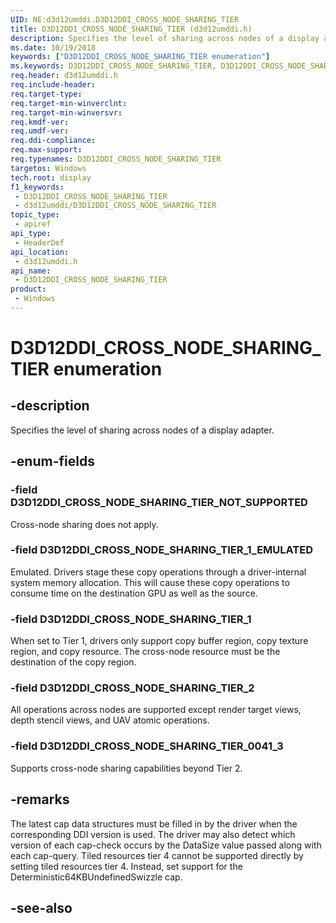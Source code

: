 ```yaml
---
UID: NE:d3d12umddi.D3D12DDI_CROSS_NODE_SHARING_TIER
title: D3D12DDI_CROSS_NODE_SHARING_TIER (d3d12umddi.h)
description: Specifies the level of sharing across nodes of a display adapter.
ms.date: 10/19/2018
keywords: ["D3D12DDI_CROSS_NODE_SHARING_TIER enumeration"]
ms.keywords: D3D12DDI_CROSS_NODE_SHARING_TIER, D3D12DDI_CROSS_NODE_SHARING_TIER,
req.header: d3d12umddi.h
req.include-header: 
req.target-type: 
req.target-min-winverclnt: 
req.target-min-winversvr: 
req.kmdf-ver: 
req.umdf-ver: 
req.ddi-compliance: 
req.max-support: 
req.typenames: D3D12DDI_CROSS_NODE_SHARING_TIER
targetos: Windows
tech.root: display
f1_keywords:
 - D3D12DDI_CROSS_NODE_SHARING_TIER
 - d3d12umddi/D3D12DDI_CROSS_NODE_SHARING_TIER
topic_type:
 - apiref
api_type:
 - HeaderDef
api_location:
 - d3d12umddi.h
api_name:
 - D3D12DDI_CROSS_NODE_SHARING_TIER
product:
 - Windows
---
```


# D3D12DDI_CROSS_NODE_SHARING_TIER enumeration


## -description

Specifies the level of sharing across nodes of a display adapter.

## -enum-fields

### -field D3D12DDI_CROSS_NODE_SHARING_TIER_NOT_SUPPORTED

Cross-node sharing does not apply.

### -field D3D12DDI_CROSS_NODE_SHARING_TIER_1_EMULATED

Emulated. Drivers stage these copy operations through a driver-internal system memory allocation. This will cause these copy operations to consume time on the destination GPU as well as the source.

### -field D3D12DDI_CROSS_NODE_SHARING_TIER_1

When set to Tier 1, drivers only support copy buffer region, copy texture region, and copy resource. The cross-node resource must be the destination of the copy region.

### -field D3D12DDI_CROSS_NODE_SHARING_TIER_2

All operations across nodes are supported except render target views, depth stencil views, and UAV atomic operations.

### -field D3D12DDI_CROSS_NODE_SHARING_TIER_0041_3

Supports cross-node sharing capabilities beyond Tier 2.

## -remarks

The latest cap data structures must be filled in by the driver when the corresponding DDI version is used. The driver may also detect which version of each cap-check occurs by the DataSize value passed along with each cap-query.
Tiled resources tier 4 cannot be supported directly by setting tiled resources tier 4. Instead, set support for the Deterministic64KBUndefinedSwizzle cap.

## -see-also

